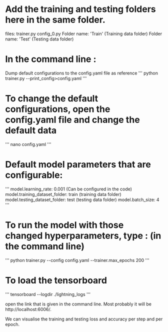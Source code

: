 # Add the training and testing folders here in the same folder.
files:
trainer.py
config_0.py
Folder name: 'Train' (Training data folder)
Folder name: 'Test' (Testing data folder)

# In the command line :
Dump default configurations to the config.yaml file as reference
'''
python trainer.py --print_config>config.yaml
'''

# To change the default configurations, open the config.yaml file and change the default data
'''
nano config.yaml
'''

# Default model parameters that are configurable:
'''
model.learning_rate: 0.001 (Can be configured in the code)
model.training_dataset_folder: train (training data folder)
model.testing_dataset_folder: test (testing data folder)
model.batch_size: 4
'''

# To run the model with those changed hyperparameters, type : (in the command line)
'''
python trainer.py --config config.yaml --trainer.max_epochs 200
'''

# To load the tensorboard
'''
tensorboard --logdir ./lightning_logs
'''

open the link that is given in the command line. Most probably it will be http://localhost:6006/.

We can visualise the training and testing loss and accuracy per step and per epoch.
